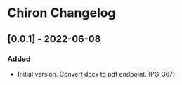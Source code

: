 ﻿# Chiron Changelog

## [0.0.1] - 2022-06-08
### Added
- Initial version. Convert docx to pdf endpoint. (PG-367)
